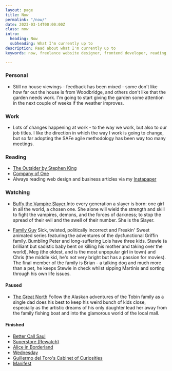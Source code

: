 ```yaml
---
layout: page
title: Now
permalink: "/now/"
date: 2023-03-14T00:00:00Z
class: now
intro:
  heading: Now
  subheading: What I'm currently up to
description: Read about what I'm currently up to
keywords: now, freelance website designer, frontend developer, reading, watching, work

---
```

### Personal
* Still no house viewings - feedback has been mixed - some don't like how far out the house is from Woodbridge, and others don't like that the garden needs work. I'm going to start giving the garden some attention in the next couple of weeks if the weather improves.

### Work
* Lots of changes happening at work - to the way we work, but also to our job titles. I like the direction in which the way I work is going to change, but so far adopting the SAFe agile methodology has been way too many meetings.

### Reading
* [The Outsider by Stephen King](https://bookwyrm.social/book/36200/s/the-outsider "The Outsider by Stephen King")
* [Company of One](https://bookwyrm.social/book/184714/s/company-of-one "Company of One")
* Always reading web design and business articles via my [Instapaper](https://www.instapaper.com/p/juanfernandes "Juan Fernandes on Instapaper")

### Watching
* [Buffy the Vampire Slayer ](https://www.themoviedb.org/tv/95-buffy-the-vampire-slayer "Buffy the Vampire Slayer ")
  Into every generation a slayer is born: one girl in all the world, a chosen one. She alone will wield the strength and skill to fight the vampires, demons, and the forces of darkness; to stop the spread of their evil and the swell of their number. She is the Slayer.

* [Family Guy](https://www.themoviedb.org/tv/1434-family-guy "Family Guy")
  Sick, twisted, politically incorrect and Freakin' Sweet animated series featuring the adventures of the dysfunctional Griffin family. Bumbling Peter and long-suffering Lois have three kids. Stewie (a brilliant but sadistic baby bent on killing his mother and taking over the world), Meg (the oldest, and is the most unpopular girl in town) and Chris (the middle kid, he's not very bright but has a passion for movies). The final member of the family is Brian - a talking dog and much more than a pet, he keeps Stewie in check whilst sipping Martinis and sorting through his own life issues.

#### Paused
* [The Great North](https://www.themoviedb.org/tv/93221-the-great-north "The Great North")
  Follow the Alaskan adventures of the Tobin family as a single dad does his best to keep his weird bunch of kids close, especially as the artistic dreams of his only daughter lead her away from the family fishing boat and into the glamorous world of the local mall.

#### Finished
* [Better Call Saul](https://www.themoviedb.org/tv/60059-better-call-saul "Better Call Saul")
* [Superstore (Rewatch)](https://www.themoviedb.org/tv/62649-superstore "Superstore")
* [Alice in Borderland](https://www.themoviedb.org/tv/110316 "Alice in Borderland")
* [Wednesday](https://www.themoviedb.org/tv/119051-wednesday "Wednesday")
* [Guillermo del Toro's Cabinet of Curiosities](https://www.themoviedb.org/tv/83659-guillermo-del-toro-s-cabinet-of-curiosities "Guillermo del Toro's Cabinet of Curiosities")
* [Manifest](https://www.themoviedb.org/tv/79696-manifest "Manifest")
